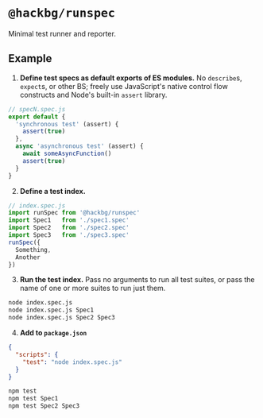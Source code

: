 # `@hackbg/runspec`

Minimal test runner and reporter.

## Example

1. **Define test specs as default exports of ES modules.**
   No `describe`s, `expect`s, or other BS; freely use
   JavaScript's native control flow constructs
   and Node's built-in `assert` library.

```typescript
// specN.spec.js
export default {
  'synchronous test' (assert) {
    assert(true)
  },
  async 'asynchronous test' (assert) {
    await someAsyncFunction()
    assert(true)
  }
}
```

2. **Define a test index.**

```typescript
// index.spec.js
import runSpec from '@hackbg/runspec'
import Spec1   from './spec1.spec'
import Spec2   from './spec2.spec'
import Spec3   from './spec3.spec'
runSpec({
  Something,
  Another
})
```

3. **Run the test index.**
   Pass no arguments to run all test suites,
   or pass the name of one or more suites to
   run just them.

```sh
node index.spec.js
node index.spec.js Spec1
node index.spec.js Spec2 Spec3
```

4. **Add to `package.json`**

```json
{
  "scripts": {
    "test": "node index.spec.js"
  }
}
```

```sh
npm test
npm test Spec1
npm test Spec2 Spec3
```
